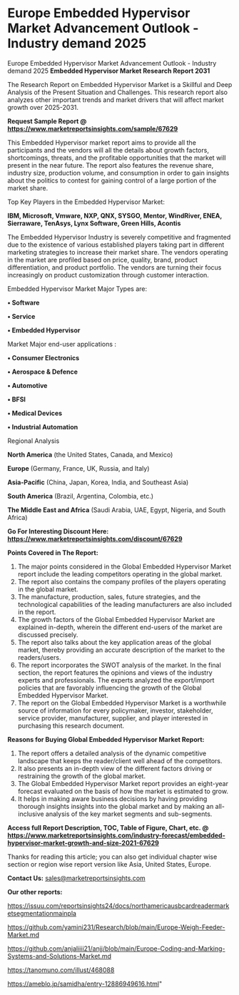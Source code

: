 # Europe Embedded Hypervisor Market Advancement Outlook - Industry demand 2025
 Europe Embedded Hypervisor Market Advancement Outlook - Industry demand 2025
<strong>Embedded Hypervisor Market Research Report 2031</strong>

The Research Report on Embedded Hypervisor Market is a Skillful and Deep Analysis of the Present Situation and Challenges. This research report also analyzes other important trends and market drivers that will affect market growth over 2025-2031.

<strong>Request Sample Report @ <a href=https://www.marketreportsinsights.com/sample/67629>https://www.marketreportsinsights.com/sample/67629</a></strong>

This Embedded Hypervisor market report aims to provide all the participants and the vendors will all the details about growth factors, shortcomings, threats, and the profitable opportunities that the market will present in the near future. The report also features the revenue share, industry size, production volume, and consumption in order to gain insights about the politics to contest for gaining control of a large portion of the market share.

Top Key Players in the Embedded Hypervisor Market:

<strong>IBM, Microsoft, Vmware, NXP, QNX, SYSGO, Mentor, WindRiver, ENEA, Sierraware, TenAsys, Lynx Software, Green Hills, Acontis</strong>

The Embedded Hypervisor Industry is severely competitive and fragmented due to the existence of various established players taking part in different marketing strategies to increase their market share. The vendors operating in the market are profiled based on price, quality, brand, product differentiation, and product portfolio. The vendors are turning their focus increasingly on product customization through customer interaction.

Embedded Hypervisor Market Major Types are:

<strong>• Software

• Service

• Embedded Hypervisor</strong>

Market Major end-user applications :

<strong>• Consumer Electronics

• Aerospace & Defence

• Automotive

• BFSI

• Medical Devices

• Industrial Automation</strong>

Regional Analysis

</u><strong><b>North America</b></strong> (the United States, Canada, and Mexico)

<strong><b>Europe </b></strong>(Germany, France, UK, Russia, and Italy)

<strong><b>Asia-Pacific</b></strong> (China, Japan, Korea, India, and Southeast Asia)

<strong><b>South America</b></strong> (Brazil, Argentina, Colombia, etc.)

<strong><b>The Middle East and Africa</b></strong> (Saudi Arabia, UAE, Egypt, Nigeria, and South Africa)

<strong>Go For Interesting Discount Here: <a href=https://www.marketreportsinsights.com/discount/67629>https://www.marketreportsinsights.com/discount/67629</a></strong>

<strong>Points Covered in The Report:</strong>
<ol>
  <li>The major points considered in the Global Embedded Hypervisor Market report include the leading competitors operating in the global market.</li>
  <li>The report also contains the company profiles of the players operating in the global market.</li>
  <li>The manufacture, production, sales, future strategies, and the technological capabilities of the leading manufacturers are also included in the report.</li>
  <li>The growth factors of the Global Embedded Hypervisor Market are explained in-depth, wherein the different end-users of the market are discussed precisely.</li>
  <li>The report also talks about the key application areas of the global market, thereby providing an accurate description of the market to the readers/users.</li>
  <li>The report incorporates the SWOT analysis of the market. In the final section, the report features the opinions and views of the industry experts and professionals. The experts analyzed the export/import policies that are favorably influencing the growth of the Global Embedded Hypervisor Market.</li>
  <li>The report on the Global Embedded Hypervisor Market is a worthwhile source of information for every policymaker, investor, stakeholder, service provider, manufacturer, supplier, and player interested in purchasing this research document.</li>
</ol>
<strong>Reasons for Buying Global Embedded Hypervisor Market Report:</strong>

<ol>
  <li>The report offers a detailed analysis of the dynamic competitive landscape that keeps the reader/client well ahead of the competitors.</li>
  <li>It also presents an in-depth view of the different factors driving or restraining the growth of the global market.</li>
  <li>The Global Embedded Hypervisor Market report provides an eight-year forecast evaluated on the basis of how the market is estimated to grow.</li>
  <li>It helps in making aware business decisions by having providing thorough insights insights into the global market and by making an all-inclusive analysis of the key market segments and sub-segments.</li>
</ol>
<strong>Access full Report Description, TOC, Table of Figure, Chart, etc. @ <a href=https://www.marketreportsinsights.com/industry-forecast/embedded-hypervisor-market-growth-and-size-2021-67629>https://www.marketreportsinsights.com/industry-forecast/embedded-hypervisor-market-growth-and-size-2021-67629</a></strong>


Thanks for reading this article; you can also get individual chapter wise section or region wise report version like Asia, United States, Europe.

<strong>Contact Us:</strong>
sales@marketreportsinsights.com

<strong>Our other reports:</strong>

<a href=https://issuu.com/reportsinsights24/docs/northamericausbcardreadermarketsegmentationmainpla>https://issuu.com/reportsinsights24/docs/northamericausbcardreadermarketsegmentationmainpla</a>

<a href=https://github.com/yamini231/Research/blob/main/Europe-Weigh-Feeder-Market.md>https://github.com/yamini231/Research/blob/main/Europe-Weigh-Feeder-Market.md</a>

<a href=https://github.com/anjaliiii21/anjj/blob/main/Europe-Coding-and-Marking-Systems-and-Solutions-Market.md>https://github.com/anjaliiii21/anjj/blob/main/Europe-Coding-and-Marking-Systems-and-Solutions-Market.md</a>

<a href=https://tanomuno.com/illust/468088>https://tanomuno.com/illust/468088</a>

<a href=https://ameblo.jp/samidha/entry-12886949616.html>https://ameblo.jp/samidha/entry-12886949616.html</a>"
